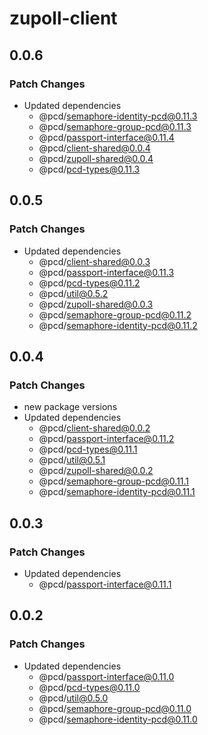 # zupoll-client

## 0.0.6

### Patch Changes

- Updated dependencies
  - @pcd/semaphore-identity-pcd@0.11.3
  - @pcd/semaphore-group-pcd@0.11.3
  - @pcd/passport-interface@0.11.4
  - @pcd/client-shared@0.0.4
  - @pcd/zupoll-shared@0.0.4
  - @pcd/pcd-types@0.11.3

## 0.0.5

### Patch Changes

- Updated dependencies
  - @pcd/client-shared@0.0.3
  - @pcd/passport-interface@0.11.3
  - @pcd/pcd-types@0.11.2
  - @pcd/util@0.5.2
  - @pcd/zupoll-shared@0.0.3
  - @pcd/semaphore-group-pcd@0.11.2
  - @pcd/semaphore-identity-pcd@0.11.2

## 0.0.4

### Patch Changes

- new package versions
- Updated dependencies
  - @pcd/client-shared@0.0.2
  - @pcd/passport-interface@0.11.2
  - @pcd/pcd-types@0.11.1
  - @pcd/util@0.5.1
  - @pcd/zupoll-shared@0.0.2
  - @pcd/semaphore-group-pcd@0.11.1
  - @pcd/semaphore-identity-pcd@0.11.1

## 0.0.3

### Patch Changes

- Updated dependencies
  - @pcd/passport-interface@0.11.1

## 0.0.2

### Patch Changes

- Updated dependencies
  - @pcd/passport-interface@0.11.0
  - @pcd/pcd-types@0.11.0
  - @pcd/util@0.5.0
  - @pcd/semaphore-group-pcd@0.11.0
  - @pcd/semaphore-identity-pcd@0.11.0
